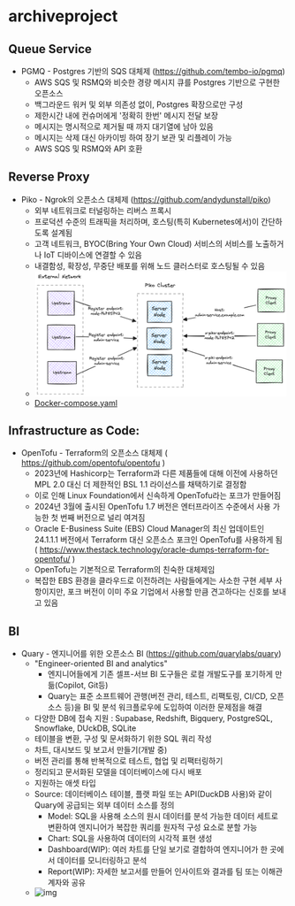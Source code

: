 # archiveproject

## Queue Service

  * PGMQ - Postgres 기반의 SQS 대체제 (https://github.com/tembo-io/pgmq)
    * AWS SQS 및 RSMQ와 비슷한 경량 메시지 큐를 Postgres 기반으로 구현한 오픈소스
    * 백그라운드 워커 및 외부 의존성 없이, Postgres 확장으로만 구성
    * 제한시간 내에 컨슈머에게 '정확히 한번' 메시지 전달 보장
    * 메시지는 명시적으로 제거될 때 까지 대기열에 남아 있음
    * 메시지는 삭제 대신 아카이빙 하여 장기 보관 및 리플레이 가능
    * AWS SQS 및 RSMQ와 API 호환


## Reverse Proxy

  * Piko - Ngrok의 오픈소스 대체제 (https://github.com/andydunstall/piko)
    * 외부 네트워크로 터널링하는 리버스 프록시
    * 프로덕션 수준의 트래픽을 처리하며, 호스팅(특히 Kubernetes에서)이 간단하도록 설계됨
    * 고객 네트워크, BYOC(Bring Your Own Cloud) 서비스의 서비스를 노출하거나 IoT 디바이스에 연결할 수 있음
    * 내결함성, 확장성, 무중단 배포를 위해 노드 클러스터로 호스팅될 수 있음
    * ![pico](./images/overview_piko.png)
    * [Docker-compose.yaml](./example/docker-compose-pico.yaml)

## Infrastructure as Code:

  * OpenTofu - Terraform의 오픈소스 대체제 ( https://github.com/opentofu/opentofu )
    * 2023년에 Hashicorp는 Terraform과 다른 제품들에 대해 이전에 사용하던 MPL 2.0 대신 더 제한적인 BSL 1.1 라이선스를 채택하기로 결정함
    * 이로 인해 Linux Foundation에서 신속하게 OpenTofu라는 포크가 만들어짐
    * 2024년 3월에 출시된 OpenTofu 1.7 버전은 엔터프라이즈 수준에서 사용 가능한 첫 번째 버전으로 널리 여겨짐
    * Oracle E-Business Suite (EBS) Cloud Manager의 최신 업데이트인 24.1.1.1 버전에서 Terraform 대신 오픈소스 포크인 OpenTofu를 사용하게 됨 ( https://www.thestack.technology/oracle-dumps-terraform-for-opentofu/ )
    * OpenTofu는 기본적으로 Terraform의 친숙한 대체제임
    * 복잡한 EBS 환경을 클라우드로 이전하려는 사람들에게는 사소한 구현 세부 사항이지만, 포크 버전이 이미 주요 기업에서 사용할 만큼 견고하다는 신호를 보내고 있음

## BI


  * Quary - 엔지니어를 위한 오픈소스 BI (https://github.com/quarylabs/quary)
    * "Engineer-oriented BI and analytics"
      * 엔지니어들에게 기존 셀프-서브 BI 도구들은 로컬 개발도구를 포기하게 만듦(Copilot, Git등)
      * Quary는 표준 소프트웨어 관행(버전 관리, 테스트, 리팩토링, CI/CD, 오픈 소스 등)을 BI 및 분석 워크플로우에 도입하여 이러한 문제점을 해결
    * 다양한 DB에 접속 지원 : Supabase, Redshift, Bigquery, PostgreSQL, Snowflake, DUckDB, SQLite
    * 테이블을 변환, 구성 및 문서화하기 위한 SQL 쿼리 작성
    * 차트, 대시보드 및 보고서 만들기(개발 중)
    * 버전 관리를 통해 반복적으로 테스트, 협업 및 리팩터링하기
    * 정리되고 문서화된 모델을 데이터베이스에 다시 배포
    * 지원하는 애셋 타입  
    * Source: 데이터베이스 테이블, 플랫 파일 또는 API(DuckDB 사용)와 같이 Quary에 공급되는 외부 데이터 소스를 정의
      * Model: SQL을 사용해 소스의 원시 데이터를 분석 가능한 데이터 세트로 변환하여 엔지니어가 복잡한 쿼리를 원자적 구성 요소로 분할 가능
      * Chart: SQL을 사용하여 데이터의 시각적 표현 생성
      * Dashboard(WIP): 여러 차트를 단일 보기로 결합하여 엔지니어가 한 곳에서 데이터를 모니터링하고 분석
      * Report(WIP): 자세한 보고서를 만들어 인사이트와 결과를 팀 또는 이해관계자와 공유
    * ![img](https://github.com/quarylabs/quary/raw/main/assets/readme_demo.gif)
        




